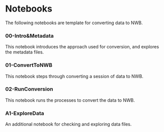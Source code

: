 # Notebooks

The following notebooks are template for converting data to NWB.

### 00-Intro&Metadata

This notebook introduces the approach used for conversion, and explores the metadata files.

### 01-ConvertToNWB

This notebook steps through converting a session of data to NWB.

### 02-RunConversion

This notebook runs the processes to convert the data to NWB.

### A1-ExploreData

An additional notebook for checking and exploring data files.
